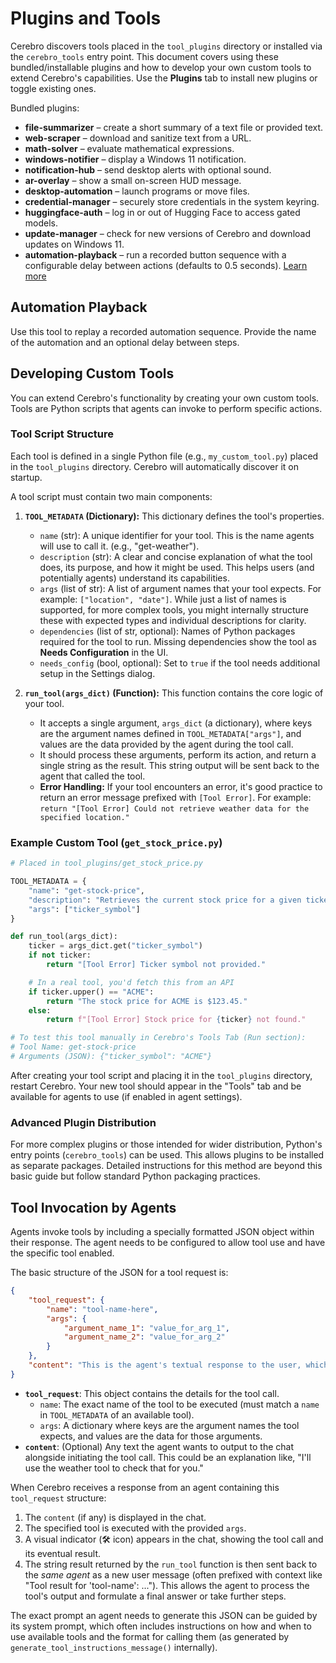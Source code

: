 # Plugins and Tools

Cerebro discovers tools placed in the `tool_plugins` directory or installed via the `cerebro_tools` entry point. This document covers using these bundled/installable plugins and how to develop your own custom tools to extend Cerebro's capabilities. Use the **Plugins** tab to install new plugins or toggle existing ones.

Bundled plugins:
- **file-summarizer** – create a short summary of a text file or provided text.
- **web-scraper** – download and sanitize text from a URL.
- **math-solver** – evaluate mathematical expressions.
- **windows-notifier** – display a Windows 11 notification.
- **notification-hub** – send desktop alerts with optional sound.
- **ar-overlay** – show a small on-screen HUD message.
- **desktop-automation** – launch programs or move files.
- **credential-manager** – securely store credentials in the system keyring.
- **huggingface-auth** – log in or out of Hugging Face to access gated models.
- **update-manager** – check for new versions of Cerebro and download updates on Windows 11.
- **automation-playback** – run a recorded button sequence with a configurable
  delay between actions (defaults to 0.5 seconds). [Learn more](#automation-playback)

## Automation Playback

Use this tool to replay a recorded automation sequence. Provide the name of the
automation and an optional delay between steps.

## Developing Custom Tools

You can extend Cerebro's functionality by creating your own custom tools. Tools are Python scripts that agents can invoke to perform specific actions.

### Tool Script Structure

Each tool is defined in a single Python file (e.g., `my_custom_tool.py`) placed in the `tool_plugins` directory. Cerebro will automatically discover it on startup.

A tool script must contain two main components:

1.  **`TOOL_METADATA` (Dictionary):**
    This dictionary defines the tool's properties.
    -   `name` (str): A unique identifier for your tool. This is the name agents will use to call it. (e.g., "get-weather").
    -   `description` (str): A clear and concise explanation of what the tool does, its purpose, and how it might be used. This helps users (and potentially agents) understand its capabilities.
    -   `args` (list of str): A list of argument names that your tool expects. For example: `["location", "date"]`. While just a list of names is supported, for more complex tools, you might internally structure these with expected types and individual descriptions for clarity.
    -   `dependencies` (list of str, optional): Names of Python packages required for the tool to run. Missing dependencies show the tool as **Needs Configuration** in the UI.
    -   `needs_config` (bool, optional): Set to `true` if the tool needs additional setup in the Settings dialog.

2.  **`run_tool(args_dict)` (Function):**
    This function contains the core logic of your tool.
    -   It accepts a single argument, `args_dict` (a dictionary), where keys are the argument names defined in `TOOL_METADATA["args"]`, and values are the data provided by the agent during the tool call.
    -   It should process these arguments, perform its action, and return a single string as the result. This string output will be sent back to the agent that called the tool.
    -   **Error Handling:** If your tool encounters an error, it's good practice to return an error message prefixed with `[Tool Error]`. For example: `return "[Tool Error] Could not retrieve weather data for the specified location."`

### Example Custom Tool (`get_stock_price.py`)

```python
# Placed in tool_plugins/get_stock_price.py

TOOL_METADATA = {
    "name": "get-stock-price",
    "description": "Retrieves the current stock price for a given ticker symbol.",
    "args": ["ticker_symbol"]
}

def run_tool(args_dict):
    ticker = args_dict.get("ticker_symbol")
    if not ticker:
        return "[Tool Error] Ticker symbol not provided."

    # In a real tool, you'd fetch this from an API
    if ticker.upper() == "ACME":
        return "The stock price for ACME is $123.45."
    else:
        return f"[Tool Error] Stock price for {ticker} not found."

# To test this tool manually in Cerebro's Tools Tab (Run section):
# Tool Name: get-stock-price
# Arguments (JSON): {"ticker_symbol": "ACME"}
```

After creating your tool script and placing it in the `tool_plugins` directory, restart Cerebro. Your new tool should appear in the "Tools" tab and be available for agents to use (if enabled in agent settings).

### Advanced Plugin Distribution

For more complex plugins or those intended for wider distribution, Python's entry points (`cerebro_tools`) can be used. This allows plugins to be installed as separate packages. Detailed instructions for this method are beyond this basic guide but follow standard Python packaging practices.

## Tool Invocation by Agents

Agents invoke tools by including a specially formatted JSON object within their response. The agent needs to be configured to allow tool use and have the specific tool enabled.

The basic structure of the JSON for a tool request is:

```json
{
    "tool_request": {
        "name": "tool-name-here",
        "args": {
            "argument_name_1": "value_for_arg_1",
            "argument_name_2": "value_for_arg_2"
        }
    },
    "content": "This is the agent's textual response to the user, which might accompany the tool call or explain why it's being called."
}
```

-   **`tool_request`**: This object contains the details for the tool call.
    -   `name`: The exact name of the tool to be executed (must match a `name` in `TOOL_METADATA` of an available tool).
    -   `args`: A dictionary where keys are the argument names the tool expects, and values are the data for those arguments.
-   **`content`**: (Optional) Any text the agent wants to output to the chat alongside initiating the tool call. This could be an explanation like, "I'll use the weather tool to check that for you."

When Cerebro receives a response from an agent containing this `tool_request` structure:
1.  The `content` (if any) is displayed in the chat.
2.  The specified tool is executed with the provided `args`.
3.  A visual indicator (🛠️ icon) appears in the chat, showing the tool call and its eventual result.
4.  The string result returned by the `run_tool` function is then sent back to the *same agent* as a new user message (often prefixed with context like "Tool result for 'tool-name': ..."). This allows the agent to process the tool's output and formulate a final answer or take further steps.

The exact prompt an agent needs to generate this JSON can be guided by its system prompt, which often includes instructions on how and when to use available tools and the format for calling them (as generated by `generate_tool_instructions_message()` internally).
